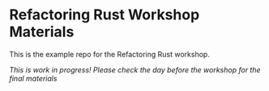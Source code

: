 # Refactoring Rust Workshop Materials

This is the example repo for the Refactoring Rust workshop.

*This is work in progress! Please check the day before the workshop for the final materials*
